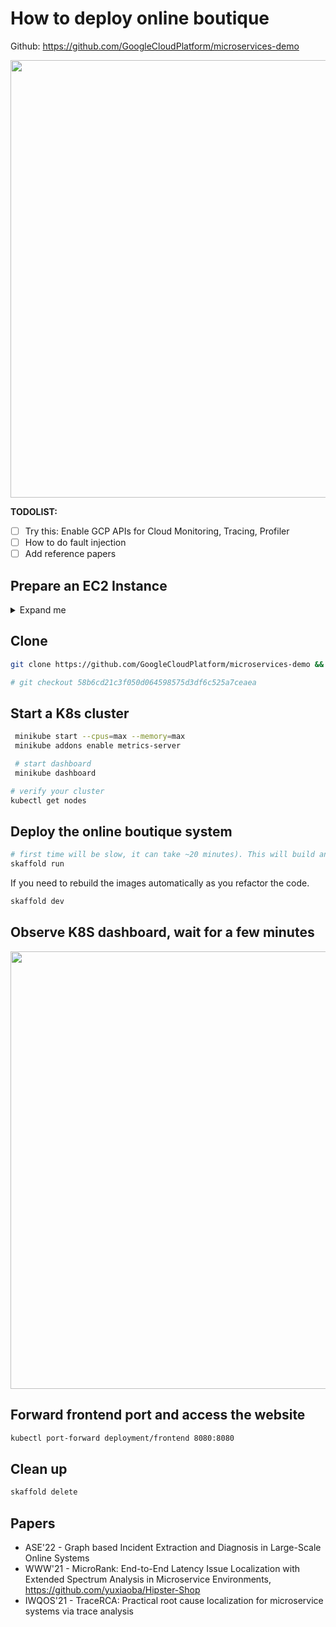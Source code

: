 # How to deploy online boutique

Github: https://github.com/GoogleCloudPlatform/microservices-demo

<img src="https://user-images.githubusercontent.com/24642166/213623458-1f140b52-d364-46cd-8e28-430305619226.png" width=700>

**TODOLIST:**

- [ ] Try this: Enable GCP APIs for Cloud Monitoring, Tracing, Profiler
- [ ] How to do fault injection
- [ ] Add reference papers

## Prepare an EC2 Instance

<details>
  <summary>Expand me</summary>
  
### Export env var
```bash
export AWS_PROFILE="aaa"
export INSTANCE_ID="i-001e25e5b4f9f7e51"
export REGION="ap-southeast-2"
```

### Change instance type

```bash
aws ec2 modify-instance-attribute --instance-id $INSTANCE_ID --region $REGION --instance-type "{\"Value\":\"t2.xlarge\"}"
```

### Start instance

```bash
aws ec2 start-instances --instance-ids $INSTANCE_ID --region $REGION
```

### Watch

```bash
watch -n 1 "aws ec2 describe-instances --region $REGION | jq .Reservations[0].Instances[0].State.Name"
```

### SSH to the instance

```bash
ssh that@instance_ip
```

</details>

## Clone

```bash
git clone https://github.com/GoogleCloudPlatform/microservices-demo && cd microservices-demo

# git checkout 58b6cd21c3f050d064598575d3df6c525a7ceaea
```

## Start a K8s cluster

```bash
 minikube start --cpus=max --memory=max
 minikube addons enable metrics-server

 # start dashboard
 minikube dashboard
```

```bash
# verify your cluster
kubectl get nodes
```

## Deploy the online boutique system

```bash
# first time will be slow, it can take ~20 minutes). This will build and deploy the application.
skaffold run
```

If you need to rebuild the images automatically as you refactor the code.

```bash
skaffold dev
```

## Observe K8S dashboard, wait for a few minutes

<img src="https://user-images.githubusercontent.com/24642166/213350396-553b812e-b6f6-49c0-96c7-94e7af03df9a.png" width=700>

## Forward frontend port and access the website

```bash
kubectl port-forward deployment/frontend 8080:8080
```

## Clean up

```bash
skaffold delete
```

## Papers

- ASE'22 - Graph based Incident Extraction and Diagnosis in Large-Scale Online Systems
- WWW'21 - MicroRank: End-to-End Latency Issue Localization with Extended Spectrum Analysis in Microservice Environments, https://github.com/yuxiaoba/Hipster-Shop
- IWQOS'21 - TraceRCA: Practical root cause localization for microservice systems via trace analysis
